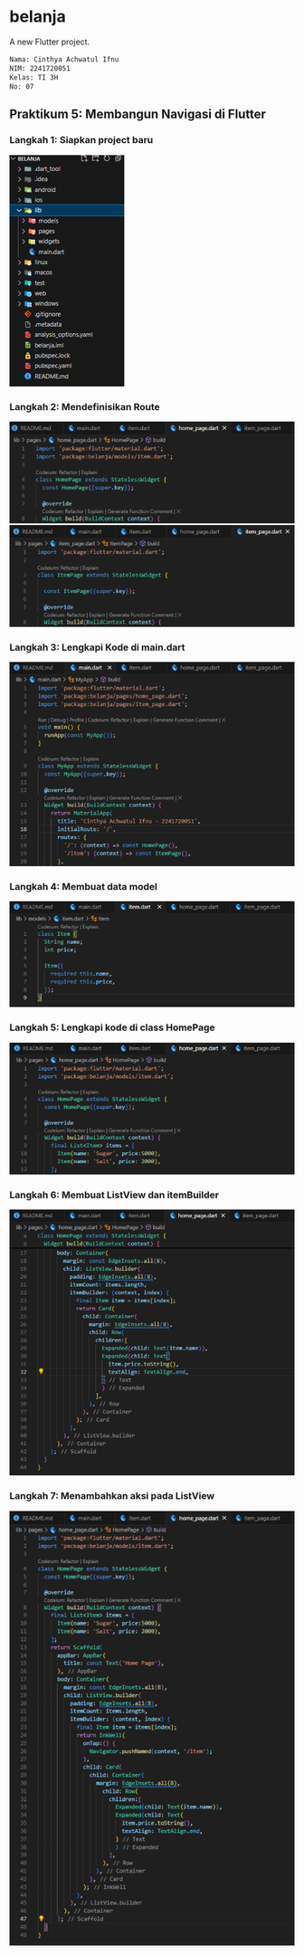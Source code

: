 # belanja

A new Flutter project.

    Nama: Cinthya Achwatul Ifnu
    NIM: 2241720051
    Kelas: TI 3H
    No: 07

## Praktikum 5: Membangun Navigasi di Flutter
### Langkah 1: Siapkan project baru
![alt](/images/01.png)

### Langkah 2: Mendefinisikan Route
![alt](/images/02.png)
![alt](/images/03.png)

### Langkah 3: Lengkapi Kode di main.dart
![alt](/images/04.png)

### Langkah 4: Membuat data model
![alt](/images/05.png)

### Langkah 5: Lengkapi kode di class HomePage
![alt](/images/06.png)

### Langkah 6: Membuat ListView dan itemBuilder
![alt](/images/07.png)

### Langkah 7: Menambahkan aksi pada ListView
![alt](/images/09.png)